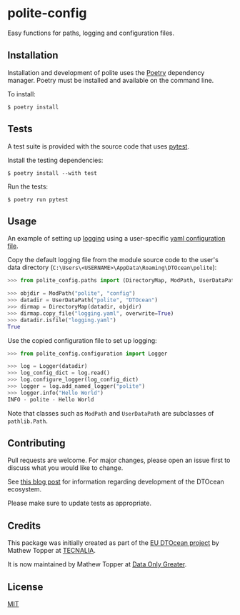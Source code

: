 # polite-config

Easy functions for paths, logging and configuration files.

## Installation

Installation and development of polite uses the [Poetry](
https://python-poetry.org/) dependency manager. Poetry must be installed
and available on the command line.

To install:

```
$ poetry install
```

## Tests

A test suite is provided with the source code that uses [pytest](
https://docs.pytest.org).

Install the testing dependencies:

```
$ poetry install --with test
```

Run the tests:

``` 
$ poetry run pytest
```

## Usage

An example of setting up [logging](
https://docs.python.org/2/library/logging.html) using a user-specific [yaml 
configuration file](https://docs.python.org/2/howto/logging.html#configuring-logging).

Copy the default logging file from the module source code to the user's data
directory (`C:\Users\<USERNAME>\AppData\Roaming\DTOcean\polite`):

```python
>>> from polite_config.paths import (DirectoryMap, ModPath, UserDataPath)

>>> objdir = ModPath("polite", "config")
>>> datadir = UserDataPath("polite", "DTOcean")
>>> dirmap = DirectoryMap(datadir, objdir)
>>> dirmap.copy_file("logging.yaml", overwrite=True)
>>> datadir.isfile("logging.yaml")
True
```

Use the copied configuration file to set up logging:

```python
>>> from polite_config.configuration import Logger

>>> log = Logger(datadir)
>>> log_config_dict = log.read()
>>> log.configure_logger(log_config_dict)
>>> logger = log.add_named_logger("polite")
>>> logger.info("Hello World")
INFO - polite - Hello World
```

Note that classes such as `ModPath` and `UserDataPath` are subclasses of
`pathlib.Path`.

## Contributing

Pull requests are welcome. For major changes, please open an issue first to
discuss what you would like to change.

See [this blog post](https://www.dataonlygreater.com/latest/professional/2017/03/09/dtocean-development-change-management/)
for information regarding development of the DTOcean ecosystem.

Please make sure to update tests as appropriate.

## Credits

This package was initially created as part of the [EU DTOcean project](
https://www.dtoceanplus.eu/About-DTOceanPlus/History) by Mathew Topper at
[TECNALIA](https://www.tecnalia.com).

It is now maintained by Mathew Topper at [Data Only Greater](
https://www.dataonlygreater.com/).

## License

[MIT](https://choosealicense.com/licenses/mit/)
